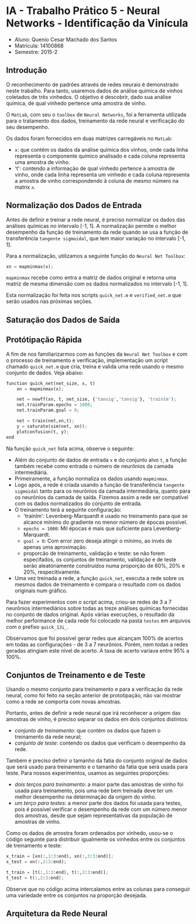 # IA - Trabalho Prático 5 - Neural Networks - Identificação da Vinícula

- Aluno: Quenio Cesar Machado dos Santos
- Matrícula: 14100868
- Semestre: 2015-2

## Introdução

O reconhecimento de padrões através de redes neurais é demonstrado neste trabalho. Para tanto, usaremos dados de análise química de vinhos coletados de três vinhedos. O objetivo é descobrir, dado sua análise química, de qual vinhedo pertence uma amostra de vinho.

O `MatLab`, com seu o `toolbox` de `Neural Networks`, foi a ferramenta utilizada para o tratamento dos dados, treinamento da rede neural e verificação do seu desempenho.

Os dados foram fornecidos em duas matrizes carregáveis no `MatLab`:

- `x`: que contém os dados da análise química dos vinhos, onde cada linha representa o componente químico analisado e cada coluna representa uma amostra de vinho.
- 't': contendo a informação de qual vinhedo pertence a amostra de vinho, onde cada linha representa um vinhedo e cada coluna representa a amostra de vinho correspondendo à coluna de mesmo número na matrix `x`.

## Normalização dos Dados de Entrada

Antes de definir e treinar a rede neural, é preciso normalizar os dados das análises químicas no intervalo [-1, 1]. A normalização permite o melhor desempenho da função de treinamento da rede quando se usa a função de transferência `tangente sigmoidal`, que tem maior variação no intervalo [-1, 1].

Para a normalização, utilizamos a seguinte função do `Neural Net Toolbox`:

```python
xn = mapminmax(x);
```

`mapminmax` recebe como entra a matriz de dados original e retorna uma matriz de mesma dimensão com os dados normalizados no intervalo [-1, 1].

Esta normalização foi feita nos scripts `quick_net.m` e `verified_net.m` que serão usados nas próximas seções.

## Saturação dos Dados de Saída

## Protótipação Rápida

A fim de nos familiarizarmos com as funções da `Neural Net Toolbox` e com o processo de treinamento e verificação, implementação um script chamado `quick_net.m` que cria, treina e valida uma rede usando o mesmo conjunto de dados. Veja abaixo:

```python
function quick_net(net_size, x, t)
    xn = mapminmax(x);

    net = newff(xn, t, net_size, {'tansig','tansig'}, 'trainlm');
    net.trainParam.epochs = 1000;
    net.trainParam.goal = 0;

    net = train(net,xn,t);
    y = saturate(sim(net, xn));
    plotconfusion(t, y);
end
```

Na função `quick_net` lista acima, observe o seguinte:

- Além do conjunto de dados de entrada `x` e do conjunto alvo `t`, a função também recebe como entrada o número de neurônios da camada intermediária.
- Primeiramente, a função normaliza os dados usando `mapminmax`.
- Logo após, a rede é criada usando a função de transferência `tangente sigmoidal` tanto para os neurônios da camada intermediária, quanto para os neurônios da camada de saída. Fizemos assim a rede ser compatível com os dados normalizados do conjunto de entrada.
- O treinamento terá a seguinte configuração:
    - 'trainlm': Levenberg-Marquardt é usado no treinamento para que se alcance mínimo do gradiente no menor número de épocas possível.
    - `epochs = 1000`: Mil épocas é mais que suficiente para Levenberg-Marquardt.
    - `goal = 0`: Com error zero deseja atingir o mínimo, ao invés de apenas uma aproximação.
    - proporcão de treinamento, validação e teste: se não forem especifados, os conjuntos de treinamento, validação e de teste serão aleatóriamente construídos numa proporção de 60%, 20% e 20%, respecitivamente.
- Uma vez treinada a rede, a função `quick_net`, executa a rede sobre os mesmos dados de treinamento e compara o resultado com os dados originais num gráfico.

Para fazer experimentos com o script acima, criou-se redes de 3 a 7 neurônios intermediários sobre todas as treze análises químicas fornecidas no conjunto de dados original. Após várias execuções, o resultado da melhor performance de cada rede foi colocado na pasta `testes` em arquivos com o prefixo `quick_13i_`.

Observamos que foi possível gerar redes que alcançam 100% de acertos em todas as configurações - de 3 a 7 neurônios. Porém, nem todas a redes geradas atingiam este nível de acerto. A taxa de acerto variava entre 95% a 100%.

## Conjuntos de Treinamento e de Teste

Usando o mesmo conjunto para treinamento e para a verificação da rede neural, como foi feito na seção anterior de prototipação, não vai mostrar como a rede se comporta com novas amostras.

Portanto, antes de definir a rede neural que irá reconhecer a origem das amostras de vinho, é preciso separar os dados em dois conjuntos distintos:

- _conjunto de treinamento_: que contém os dados que fazem o treinamento da rede neural;
- _conjunto de teste_: contendo os dados que verificam o desempenho da rede.

Também é preciso definir o tamanho da fatia do conjunto original de dados que será usado para treinamento e o tamanho da fatia que será usada para teste. Para nossos experimentos, usamos as seguintes proporções:

- _dois terços para treinamento_: a maior parte das amostras de vinho foi usada para treinamento, pois uma rede bem treinada deve ter um melhor desempenho na determinação da origem do vinho.
- _um terço para testes_: a menor parte dos dados foi usada para testes, pois é possível verificar o desempenho da rede com um número menor dos amostras, desde que sejam representativas da população de amostras de vinho.

Como os dados de amostra foram ordenados por vinhedo, usou-se o código seguinte para distribuir igualmente os vinhedos entre os conjuntos de treinamento e teste:

```python
x_train = [xn(:,1:3:end), xn(:,3:3:end)];
x_test = xn(:,2:3:end);

t_train = [t(:,1:3:end), t(:,3:3:end)];
t_test = t(:,2:3:end);
```

Observe que no código acima intercalamos entre as colunas para conseguir uma variedade entre os conjuntos na proporção desejada.

## Arquitetura da Rede Neural
